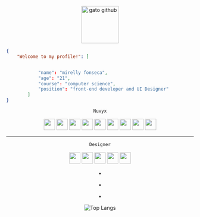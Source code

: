 <p align="center">
  <img src="https://user-images.githubusercontent.com/5713670/87202985-820dcb80-c2b6-11ea-9f56-7ec461c497c3.gif" alt="gato github" width="100">
</p>





```json
{
    "Welcome to my profile!": [


            "name": "mirelly fonseca",
            "age": "21",
            "course": "computer science",
            "position": "front-end developer and UI Designer"
        ]
}
```


<p align="center"><code>Nuvyx</code></p>


<p align="center">
  <img src="https://cdn.jsdelivr.net/gh/devicons/devicon@latest/icons/html5/html5-original.svg" width="30"/>
  <img src="https://cdn.jsdelivr.net/gh/devicons/devicon@latest/icons/css3/css3-original.svg" width="30"/>
  <img src="https://cdn.jsdelivr.net/gh/devicons/devicon@latest/icons/javascript/javascript-plain.svg" width="30" />
  <img src="https://cdn.jsdelivr.net/gh/devicons/devicon@latest/icons/typescript/typescript-plain.svg" width="30" />
  <img src="https://cdn.jsdelivr.net/gh/devicons/devicon@latest/icons/angularjs/angularjs-plain.svg" width="30" />
  <img src="https://cdn.jsdelivr.net/gh/devicons/devicon@latest/icons/vitejs/vitejs-original.svg" width="30" />
  <img src="https://cdn.jsdelivr.net/gh/devicons/devicon@latest/icons/csharp/csharp-plain.svg" width="30" />
  <img src="https://cdn.jsdelivr.net/gh/devicons/devicon@latest/icons/nodejs/nodejs-plain-wordmark.svg" width="30" />
  <img src="https://cdn.jsdelivr.net/gh/devicons/devicon@latest/icons/git/git-original.svg" width="30" />
 </p> 

<hr>

<p align="center"><code>Designer</code></p>

<p align="center">
  <img src="https://cdn.jsdelivr.net/gh/devicons/devicon@latest/icons/gimp/gimp-plain.svg" width="30" />
  <img src="https://cdn.jsdelivr.net/gh/devicons/devicon@latest/icons/figma/figma-original.svg" width="30" />
  <img src="https://cdn.jsdelivr.net/gh/devicons/devicon@latest/icons/canva/canva-original.svg" width="30" />
  <img src="https://cdn.jsdelivr.net/gh/devicons/devicon@latest/icons/photoshop/photoshop-original.svg" width="30" />
  <img src="https://cdn.jsdelivr.net/gh/devicons/devicon@latest/icons/blender/blender-original.svg" width="30" />
</p> 

<p align="center">
•
</p> 
<p align="center">
•
</p> 
<p align="center">
•
</p> 

<div align="center">
  <img src="https://github-readme-stats.vercel.app/api/top-langs/?username=mirellyfy&layout=compact&theme=transparent" alt="Top Langs">
</div>


